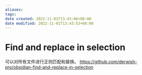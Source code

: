 ```yaml
---
aliases: 
tags: 
date created: 2022-11-01T13:43:06+08:00
date modified: 2022-11-01T13:43:53+08:00
---
```


# Find and replace in selection

可以对所有文件进行正则匹配和替换。
<https://github.com/derwish-pro/obsidian-find-and-replace-in-selection>
